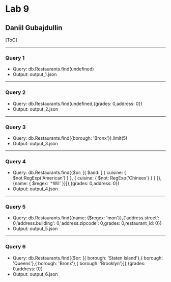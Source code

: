 # Lab 9

## Daniil Gubajdullin

[ToC]

---

### Query 1

* Query: db.Restaurants.find(undefined)
* Output: output_1.json

---

### Query 2

* Query: db.Restaurants.find(undefined,{grades: 0,address: 0})
* Output: output_2.json

---

### Query 3

* Query: db.Restaurants.find({borough: 'Bronx'}).limit(5)
* Output: output_3.json

---

### Query 4

* Query: db.Restaurants.find({$or: [{ $and: [ { cuisine: { $not:RegExp('American') } }, { cuisine: { $not: RegExp('Chinees') } } ]},{name: { $regex: '^Wil' }}]},{grades: 0,address: 0})
* Output: output_4.json

---

### Query 5

* Query: db.Restaurants.find({name: {$regex: 'mon'}},{'address.street': 0,'address.building': 0,'address.zipcode': 0,grades: 0,restaurant_id: 0})
* Output: output_5.json

---

### Query 6

* Query: db.Restaurants.find({$or: [{ borough: 'Staten Island'},{ borough: 'Queens'},{ borough: 'Bronx'},{ borough: 'Brooklyn'}]},{grades: 0,address: 0})
* Output: output_6.json
